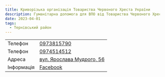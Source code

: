 ```yaml
---
title: Криворізька організація Товариства Червоного Хреста України
description: Гуманітарна допомога для ВПО від Товариства Червоного Хреста України в місті Кривий Ріг, Саксаганський район, вулиця Ярослава Мудрого, 56
date: 2023-04-01
tags:
  - Тернівський район
---
```


<div class="centers--block">

|   |   |
|---|---|
| Телефон  | <a href="tel:0973815790">0973815790</a>   | 
| Телефон  | <a href="tel:0974514512">0974514512</a>   |   
|Адреса | [вул. Ярослава Мудрого, 56](https://goo.gl/maps/AtSrzEj948oAHrfk9)  |
|Інформація | [Facebook](https://www.facebook.com/RedCrossKryvyiRih/) |

</div>

